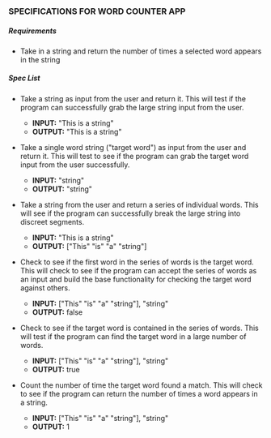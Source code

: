 ### SPECIFICATIONS FOR WORD COUNTER APP

##### Requirements
* Take in a string and return the number of times a selected word appears in the string

##### Spec List

* Take a string as input from the user and return it. This will test if the program can successfully grab the large string input from the user.
    * **INPUT:** "This is a string"
    * **OUTPUT:** "This is a string"


* Take a single word string ("target word") as input from the user and return it. This will test to see if the program can grab the target word input from the user successfully.
    * **INPUT:** "string"
    * **OUTPUT:** "string"


* Take a string from the user and return a series of individual words. This will see if the program can successfully break the large string into discreet segments.
    * **INPUT:** "This is a string"
    * **OUTPUT:** ["This" "is" "a" "string"]


* Check to see if the first word in the series of words is the target word. This will check to see if the program can accept the series of words as an input and build the base functionality for checking the target word against others.
    * **INPUT:** ["This" "is" "a" "string"], "string"
    * **OUTPUT:** false


* Check to see if the target word is contained in the series of words. This will test if the program can find the target word in a large number of words.
    * **INPUT:** ["This" "is" "a" "string"], "string"
    * **OUTPUT:** true


* Count the number of time the target word found a match. This will check to see if the program can return the number of times a word appears in a string.
    * **INPUT:** ["This" "is" "a" "string"], "string"
    * **OUTPUT:** 1

